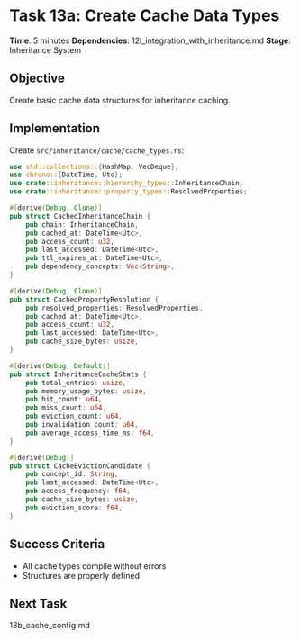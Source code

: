 # Task 13a: Create Cache Data Types

**Time**: 5 minutes
**Dependencies**: 12l_integration_with_inheritance.md
**Stage**: Inheritance System

## Objective
Create basic cache data structures for inheritance caching.

## Implementation
Create `src/inheritance/cache/cache_types.rs`:

```rust
use std::collections::{HashMap, VecDeque};
use chrono::{DateTime, Utc};
use crate::inheritance::hierarchy_types::InheritanceChain;
use crate::inheritance::property_types::ResolvedProperties;

#[derive(Debug, Clone)]
pub struct CachedInheritanceChain {
    pub chain: InheritanceChain,
    pub cached_at: DateTime<Utc>,
    pub access_count: u32,
    pub last_accessed: DateTime<Utc>,
    pub ttl_expires_at: DateTime<Utc>,
    pub dependency_concepts: Vec<String>,
}

#[derive(Debug, Clone)]
pub struct CachedPropertyResolution {
    pub resolved_properties: ResolvedProperties,
    pub cached_at: DateTime<Utc>,
    pub access_count: u32,
    pub last_accessed: DateTime<Utc>,
    pub cache_size_bytes: usize,
}

#[derive(Debug, Default)]
pub struct InheritanceCacheStats {
    pub total_entries: usize,
    pub memory_usage_bytes: usize,
    pub hit_count: u64,
    pub miss_count: u64,
    pub eviction_count: u64,
    pub invalidation_count: u64,
    pub average_access_time_ms: f64,
}

#[derive(Debug)]
pub struct CacheEvictionCandidate {
    pub concept_id: String,
    pub last_accessed: DateTime<Utc>,
    pub access_frequency: f64,
    pub cache_size_bytes: usize,
    pub eviction_score: f64,
}
```

## Success Criteria
- All cache types compile without errors
- Structures are properly defined

## Next Task
13b_cache_config.md